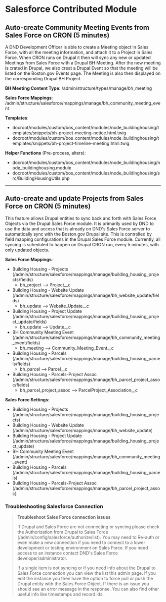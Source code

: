 # Salesforce Contributed Module

## Auto-create Community Meeting Events from Sales Force on CRON (5 minutes)

A DND Development Officer is able to create a Meeting object in Sales Force, with all the meeting information, and attach it to a Project in Sales Force. When CRON runs on Drupal it then will sync any new or updated Meetings from Sales Force with a Drupal BH Meeting. After the new meeting is crated in Drupal, we also creat a Drupal Event so that the meeting will be listed on the Boston.gov Events page. The Meeting is also then displayed on the corresponding Drupal BH Project.

**BH Meeting Content Type**: /admin/structure/types/manage/bh\_meeting

**Sales Force Mappings**: /admin/structure/salesforce/mappings/manage/bh\_community\_meeting\_event

**Templates**:

* docroot/modules/custom/bos\_content/modules/node\_buildinghousing/templates/snippets/bh-project-meeting-notice.html.twig
* docroot/modules/custom/bos\_content/modules/node\_buildinghousing/templates/snippets/bh-project-timeline-meeting.html.twig

**Helper Functions** (Pre-process, alters):

* docroot/modules/custom/bos\_content/modules/node\_buildinghousing/node\_buildinghousing.module
* docroot/modules/custom/bos\_content/modules/node\_buildinghousing/src/BuildingHousingUtils.php

***

## Auto-create and update Projects from Sales Force on CRON (5 minutes)

This feature allows Drupal entities to sync back and forth with Sales Force Objects via the Drupal Sales Force module. It is primarily used by DND to use the data and access that is already on DND's Sales Force server to automatically sync with the Boston.gov Drupal site. This is controlled by field mapping configurations in the Drupal Sales Force module. Currently, all syncing is scheduled to happen on Drupal CRON run, every 5 minutes, with only updated objects.

**Sales Force Mappings**:

* Building Housing - Projects (/admin/structure/salesforce/mappings/manage/building\_housing\_projects/fields)
  * bh\_project --> Project\_\_c
* Building Housing - Website Update (/admin/structure/salesforce/mappings/manage/bh\_website\_update/fields)
  * bh\_update --> Website\_Update\_\_c
* Building Housing - Project Update (/admin/structure/salesforce/mappings/manage/building\_housing\_project\_update/fields)
  * bh\_update --> Update\_\_c
* BH Community Meeting Event (/admin/structure/salesforce/mappings/manage/bh\_community\_meeting\_event/fields)
  * bh\_meeting --> Community\_Meeting\_Event\_\_c
* Building Housing - Parcels (/admin/structure/salesforce/mappings/manage/building\_housing\_parcels/fields)
  * bh\_parcel --> Parcel\_\_c
* Building Housing - Parcels-Project Assoc (/admin/structure/salesforce/mappings/manage/bh\_parcel\_project\_assoc/fields)
  * bh\_parcel\_project\_assoc --> ParcelProject\_Association\_\_c

**Sales Force Settings**:

* Building Housing - Projects (/admin/structure/salesforce/mappings/manage/building\_housing\_projects)
* Building Housing - Website Update (/admin/structure/salesforce/mappings/manage/bh\_website\_update)
* Building Housing - Project Update (/admin/structure/salesforce/mappings/manage/building\_housing\_project\_update)
* BH Community Meeting Event (/admin/structure/salesforce/mappings/manage/bh\_community\_meeting\_event)
* Building Housing - Parcels (/admin/structure/salesforce/mappings/manage/building\_housing\_parcels)
* Building Housing - Parcels-Project Assoc (/admin/structure/salesforce/mappings/manage/bh\_parcel\_project\_assoc)

### Troubleshooting Salesforce Connection

> **Troubleshoot Sales Force connection issues**
>
> If Drupal and Sales Force are not connecting or syncing please check the Authorization from Drupal to Sales Force (/admin/config/salesforce/authorize/list). You may need to Re-auth or even make a new connection if you need to connect to a lower development or testing environment on Sales Force. If you need access to an instance contact DND's Sales Force developer/administrator.
>
> If a single item is not syncing or if you need info about the Drupal to Sales Force connection you can view the list this admin page. If you edit the instance you then have the option to force pull or push the Drupal entity with the Sales Force Object. If there is an issue you should see an error message in the response. You can also find other useful info like timestamps and record ids.
